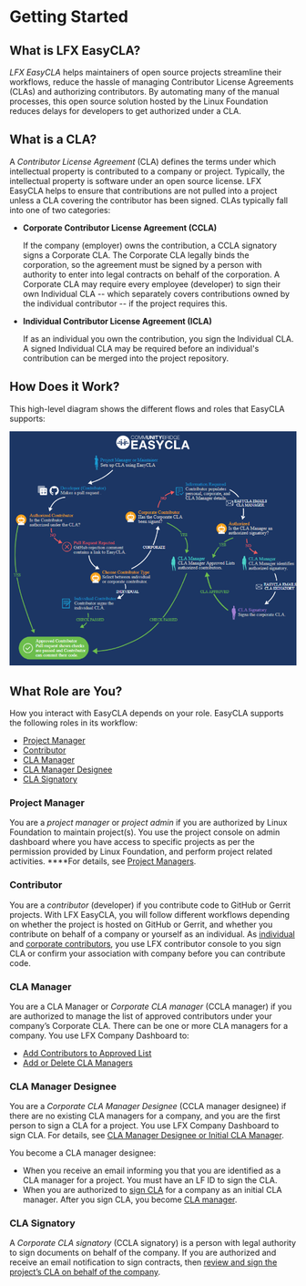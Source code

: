 # Getting Started

## What is LFX EasyCLA? <a id="what-is-easycla"></a>

_LFX EasyCLA_ helps maintainers of open source projects streamline their workflows, reduce the hassle of managing Contributor License Agreements \(CLAs\) and authorizing contributors. By automating many of the manual processes, this open source solution hosted by the Linux Foundation reduces delays for developers to get authorized under a CLA.

## What is a CLA? <a id="what-is-a-cla"></a>

A _Contributor License Agreement_ \(CLA\) defines the terms under which intellectual property is contributed to a company or project. Typically, the intellectual property is software under an open source license. LFX EasyCLA helps to ensure that contributions are not pulled into a project unless a CLA covering the contributor has been signed. CLAs typically fall into one of two categories:

* **Corporate Contributor License Agreement \(CCLA\)**

  If the company \(employer\) owns the contribution, a CCLA signatory signs a Corporate CLA. The Corporate CLA legally binds the corporation, so the agreement must be signed by a person with authority to enter into legal contracts on behalf of the corporation. A Corporate CLA may require every employee \(developer\) to sign their own Individual CLA -- which separately covers contributions owned by the individual contributor -- if the project requires this.

* **Individual Contributor License Agreement \(ICLA\)**

  If as an individual you own the contribution, you sign the Individual CLA. A signed Individual CLA may be required before an individual's contribution can be merged into the project repository.

## How Does it Work? <a id="how-does-it-work"></a>

This high-level diagram shows the different flows and roles that EasyCLA supports:

![CLA Diagram](../../../.gitbook/assets/cla-flow-diagram.png)

## What Role are You? <a id="what-role-are-you"></a>

How you interact with EasyCLA depends on your role. EasyCLA supports the following roles in its workflow:

* [Project Manager](./#project-manager)
* [Contributor](./#contributor)
* [CLA Manager](./#cla-manager)
* [CLA Manager Designee](./#cla-manager-designee)
* [CLA Signatory](./#corporate-cla-signatory)

### Project Manager <a id="project-manager"></a>

You are a _project manager_  or _project admin_ if you are authorized by Linux Foundation to maintain project\(s\). You use the project console on admin dashboard where you have access to specific projects as per the permission provided by Linux Foundation, and perform project related activities. ****For details, see [Project Managers](../project-managers/).

### Contributor <a id="contributor"></a>

You are a _contributor_ \(developer\) if you contribute code to GitHub or Gerrit projects. With LFX EasyCLA, you will follow different workflows depending on whether the project is hosted on GitHub or Gerrit, and whether you contribute on behalf of a company or yourself as an individual. As [individual](../contributors/individual-contributor.md) and [corporate contributors](../contributors/corporate-contributor.md), you use LFX contributor console to you sign CLA or confirm your association with company before you can contribute code.

### CLA Manager

You are a CLA Manager or _Corporate CLA manager_ \(CCLA manager\) if you are authorized to manage the list of approved contributors under your company’s Corporate CLA. There can be one or more CLA managers for a company. You use LFX Company Dashboard to:

* [Add Contributors to Approved List](../cla-managers/approve-and-manage-contributors.md)
* [Add or Delete CLA Managers](../cla-managers/add-or-delete-cla-managers.md)

### CLA Manager Designee

You are a _Corporate CLA Manager Designee_ \(CCLA manager designee\) if there are no existing CLA managers for a company, and you are the first person to sign a CLA for a project. You use LFX Company Dashboard to sign CLA. For details, see [CLA Manager Designee or Initial CLA Manager](../cla-manager-designee-or-initial-cla-manager/).

You become a CLA manager designee:

* When you receive an email informing you that you are identified as a CLA manager for a project. You must have an LF ID to sign the CLA.
* When you are authorized to [sign CLA](../cla-manager-designee-or-initial-cla-manager/sign-corporate-cla-for-a-company.md) for a company as an initial CLA manager. After you sign CLA, you become [CLA manager](../cla-managers/). 

### CLA Signatory <a id="corporate-cla-signatory"></a>

A _Corporate CLA signatory_ \(CCLA signatory\) is a person with legal authority to sign documents on behalf of the company. If you are authorized and receive an email notification to sign contracts, then [review and sign the project’s CLA on behalf of the company](../cla-signatories/review-and-sign-a-corporate-cla-by-request.md).

